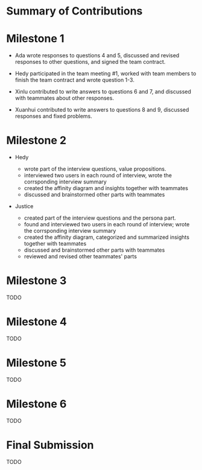 # Summary of Contributions

# Milestone 1

- Ada wrote responses to questions 4 and 5, discussed and revised responses to other questions, and signed the team contract. 

- Hedy participated in the team meeting #1, worked with team members to finish the team contract and wrote question 1-3.

- Xinlu contributed to write answers to questions 6 and 7, and discussed with teammates about other responses.
- Xuanhui contributed to write answers to questions 8 and 9, discussed responses and fixed problems.

# Milestone 2 

- Hedy 
    - wrote part of the interview questions, value propositions.
    - interviewed two users in each round of interview, wrote the corrsponding interview summary
    - created the affinity diagram and insights together with teammates
    - discussed and brainstormed other parts with teammates

- Justice
    - created part of the interview questions and the persona part.
    - found and interviewed two users in each round of interview; wrote the corrsponding interview summary
    - created the affinity diagram, categorized and summarized insights together with teammates
    - discussed and brainstormed other parts with teammates
    - reviewed and revised other teammates' parts

# Milestone 3

TODO 

# Milestone 4 

TODO 

# Milestone 5 

TODO 

# Milestone 6 

TODO 

# Final Submission

TODO 